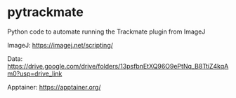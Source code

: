 # pytrackmate
Python code to automate running the Trackmate plugin from ImageJ

ImageJ: https://imagej.net/scripting/


Data: https://drive.google.com/drive/folders/13psfbnEtXQ96O9ePtNq_B8TtiZ4kqAm0?usp=drive_link

Apptainer: https://apptainer.org/
